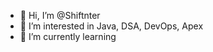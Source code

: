 - 👋 Hi, I’m @Shiftnter
- 👀 I’m interested in Java, DSA, DevOps, Apex
- 🌱 I’m currently learning 

<!---
Shiftnter/Shiftnter is a ✨ special ✨ repository because its `README.md` (this file) appears on your GitHub profile.
You can click the Preview link to take a look at your changes.
--->
